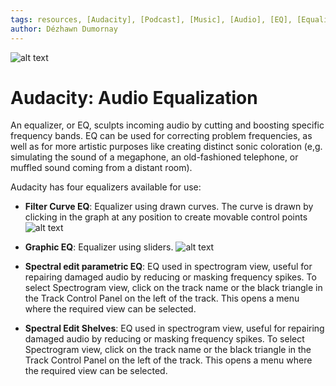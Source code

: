```yaml
---
tags: resources, [Audacity], [Podcast], [Music], [Audio], [EQ], [Equalizer]
author: Dézhawn Dumornay
---
```

![alt text](https://files.slack.com/files-pri/T0HTW3H0V-F03PLPZR3TN/screen_shot_2022-07-08_at_12.08.29_pm.png?pub_secret=d382e49c2b)

# Audacity: Audio Equalization

An equalizer, or EQ, sculpts incoming audio by cutting and boosting specific frequency bands. EQ can be used for correcting problem frequencies, as well as for more artistic purposes like creating distinct sonic coloration (e,g. simulating the sound of a megaphone, an old-fashioned telephone, or muffled sound coming from a distant room).

Audacity has four equalizers available for use:

- **Filter Curve EQ**: Equalizer using drawn curves. The curve is drawn by clicking in the graph at any position to create movable control points
![alt text](https://files.slack.com/files-pri/T0HTW3H0V-F03PBT8BWS2/screen_shot_2022-07-08_at_12.11.54_pm.png?pub_secret=f66585b420)

- **Graphic EQ**: Equalizer using sliders.
![alt text](https://files.slack.com/files-pri/T0HTW3H0V-F03PJE1ERB5/screen_shot_2022-07-08_at_12.12.52_pm.png?pub_secret=71e755bae7)

- **Spectral edit parametric EQ**: EQ used in spectrogram view, useful for repairing damaged audio by reducing or masking frequency spikes. To select Spectrogram view, click on the track name or the black triangle in the Track Control Panel on the left of the track. This opens a menu where the required view can be selected.

- **Spectral Edit Shelves**: EQ used in spectrogram view, useful for repairing damaged audio by reducing or masking frequency spikes. To select Spectrogram view, click on the track name or the black triangle in the Track Control Panel on the left of the track. This opens a menu where the required view can be selected. 

